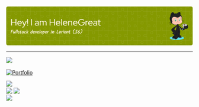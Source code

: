 <!--
#859900 vert
#fdf6e3 beige
-->

![Header](github-header-image.png)


---
[![](https://visitcount.itsvg.in/api?id=HeleneGreat&icon=3&color=12)](https://visitcount.itsvg.in)

[![Portfolio](https://img.shields.io/badge/Portfolio-helenegreat.github.io-859900)](https://helenegreat.github.io/) 


![](http://github-profile-summary-cards.vercel.app/api/cards/profile-details?username=HeleneGreat&theme=solarized) <br>
![](http://github-profile-summary-cards.vercel.app/api/cards/stats?username=HeleneGreat&theme=solarized)
![](http://github-profile-summary-cards.vercel.app/api/cards/productive-time?username=HeleneGreat&theme=solarized&utcOffset=1) <br>
![](https://github-readme-stats.vercel.app/api/top-langs/?username=HeleneGreat&theme=solarized-light&hide_border=true&include_all_commits=true&count_private=true&layout=compact)







